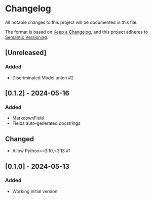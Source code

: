 # Changelog
All notable changes to this project will be documented in this file.

The format is based on [Keep a Changelog](https://keepachangelog.com/en/1.0.0/),
and this project adheres to [Semantic Versioning](https://semver.org/spec/v2.0.0.html).

## [Unreleased]
### Added
- Discriminated Model union #2

## [0.1.2] - 2024-05-16
### Added
- MarkdownField
- Fields auto-generated docstrings

## Changed
- Allow Python>=3.10,<3.13 #1

## [0.1.0] - 2024-05-13
### Added
- Working initial version
